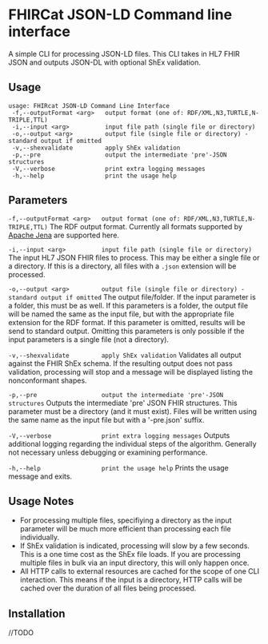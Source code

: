 # FHIRCat JSON-LD Command line interface

A simple CLI for processing JSON-LD files. This CLI takes in HL7 FHIR JSON and outputs JSON-DL with optional ShEx validation.

## Usage

```
usage: FHIRcat JSON-LD Command Line Interface
 -f,--outputFormat <arg>   output format (one of: RDF/XML,N3,TURTLE,N-TRIPLE,TTL)
 -i,--input <arg>          input file path (single file or directory)
 -o,--output <arg>         output file (single file or directory) - standard output if omitted
 -v,--shexvalidate         apply ShEx validation
 -p,--pre                  output the intermediate 'pre'-JSON structures
 -V,--verbose              print extra logging messages
 -h,--help                 print the usage help
 ```

## Parameters
```-f,--outputFormat <arg>   output format (one of: RDF/XML,N3,TURTLE,N-TRIPLE,TTL)```
The RDF output format. Currently all formats supported by [Apache Jena](https://jena.apache.org/) are supported here.

```-i,--input <arg>          input file path (single file or directory)```
The input HL7 JSON FHIR files to process. This may be either a single file or a directory. If this is a directory, all files with a ```.json``` extension will be processed.

```-o,--output <arg>         output file (single file or directory) - standard output if omitted```
The output file/folder. If the input parameter is a folder, this must be as well. If this parameters is a folder, the output file will be named the same as the input file, but with the appropriate file extension for the RDF format. If this parameter is omitted, results will be send to standard output. Omitting this parameters is only possible if the input parameters is a single file (not a directory).

```-v,--shexvalidate         apply ShEx validation```
Validates all output against the FHIR ShEx schema. If the resulting output does not pass validation, processing will stop and a message will be displayed listing the nonconformant shapes.

```-p,--pre                  output the intermediate 'pre'-JSON structures```
Outputs the intermediate 'pre' JSON FHIR structures. This parameter must be a directory (and it must exist). Files will be written using the same name as the input file but with a '-pre.json' suffix.
 
 
```-V,--verbose              print extra logging messages```
Outputs additional logging regarding the individual steps of the algorithm. Generally not necessary unless debugging or examining performance.
 
```-h,--help                 print the usage help```
Prints the usage message and exits.

## Usage Notes
* For processing multiple files, specifiying a directory as the input parameter will be much more efficient than processing each file individually.
* If ShEx validation is indicated, processing will slow by a few seconds. This is a one time cost as the ShEx file loads. If you are processing multiple files in bulk via an input directory, this will only happen once.
* All HTTP calls to external resources are cached for the scope of one CLI interaction. This means if the input is a directory, HTTP calls will be cached over the duration of all files being processed.

## Installation
//TODO
